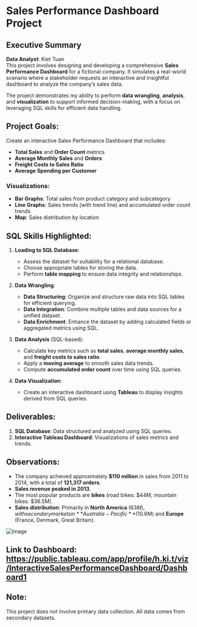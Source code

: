 # Sales Performance Dashboard Project

## Executive Summary
**Data Analyst**: Kiet Tuan  
This project involves designing and developing a comprehensive **Sales Performance Dashboard** for a fictional company. It simulates a real-world scenario where a stakeholder requests an interactive and insightful dashboard to analyze the company’s sales data.

The project demonstrates my ability to perform **data wrangling**, **analysis**, and **visualization** to support informed decision-making, with a focus on leveraging SQL skills for efficient data handling.

## Project Goals:
Create an interactive Sales Performance Dashboard that includes:
- **Total Sales** and **Order Count** metrics
- **Average Monthly Sales** and **Orders**
- **Freight Costs to Sales Ratio**
- **Average Spending per Customer**

### Visualizations:
- **Bar Graphs**: Total sales from product category and subcategory
- **Line Graphs**: Sales trends (with trend line) and accumulated order count trends
- **Map**: Sales distribution by location

## SQL Skills Highlighted:
1. **Loading to SQL Database**:
   - Assess the dataset for suitability for a relational database.
   - Choose appropriate tables for storing the data.
   - Perform **table mapping** to ensure data integrity and relationships.

2. **Data Wrangling**:
   - **Data Structuring**: Organize and structure raw data into SQL tables for efficient querying.
   - **Data Integration**: Combine multiple tables and data sources for a unified dataset.
   - **Data Enrichment**: Enhance the dataset by adding calculated fields or aggregated metrics using SQL.

3. **Data Analysis** (SQL-based):
   - Calculate key metrics such as **total sales**, **average monthly sales**, and **freight costs to sales ratio**.
   - Apply a **moving average** to smooth sales data trends.
   - Compute **accumulated order count** over time using SQL queries.

4. **Data Visualization**:
   - Create an interactive dashboard using **Tableau** to display insights derived from SQL queries.

## Deliverables:
1. **SQL Database**: Data structured and analyzed using SQL queries.
2. **Interactive Tableau Dashboard**: Visualizations of sales metrics and trends.

## Observations:
- The company achieved approximately **$110 million** in sales from 2011 to 2014, with a total of **121,317 orders**.
- **Sales revenue peaked in 2013**.
- The most popular products are **bikes** (road bikes: $44M, mountain bikes: $36.5M).
- **Sales distribution**: Primarily in **North America** ($63M), with secondary markets in **Australia-Pacific** ($10.6M) and **Europe** (France, Denmark, Great Britain).

![image](https://github.com/user-attachments/assets/d6c78a87-86ca-44a7-b915-a547160642cc)

Link to Dashboard: https://public.tableau.com/app/profile/h.ki.t/viz/InteractiveSalesPerformanceDashboard/Dashboard1
---

## Note:
This project does not involve primary data collection. All data comes from secondary datasets.
